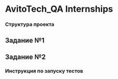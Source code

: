 # AvitoTech_QA Internships

### Структура проекта



## Задание №1


## Задание №2


### Инструкция по запуску тестов
